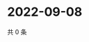 # 2022-09-08

共 0 条

<!-- BEGIN WEIBO -->
<!-- 最后更新时间 Thu Sep 08 2022 07:01:29 GMT+0800 (China Standard Time) -->

<!-- END WEIBO -->
